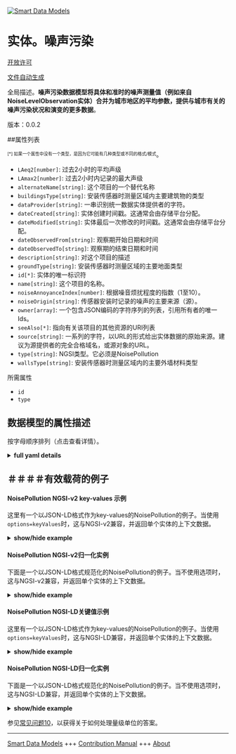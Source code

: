 <!-- 10-Header -->
  
[![Smart Data Models](https://smartdatamodels.org/wp-content/uploads/2022/01/SmartDataModels_logo.png "Logo")](https://smartdatamodels.org)  

实体。噪声污染  
=======
<!-- /10-Header -->
  
<!-- 15-License -->
  

[开放许可](https://github.com/smart-data-models//dataModel.Environment/blob/master/NoisePollution/LICENSE.md)  

[文件自动生成](https://docs.google.com/presentation/d/e/2PACX-1vTs-Ng5dIAwkg91oTTUdt8ua7woBXhPnwavZ0FxgR8BsAI_Ek3C5q97Nd94HS8KhP-r_quD4H0fgyt3/pub?start=false&loop=false&delayms=3000#slide=id.gb715ace035_0_60)  
<!-- /15-License -->
  
<!-- 20-Description -->
  

全局描述。**噪声污染数据模型将具体和准时的噪声测量值（例如来自NoiseLevelObservation实体）合并为城市地区的平均参数，提供与城市有关的噪声污染状况和演变的更多数据**。  

版本：0.0.2  
<!-- /20-Description -->
  
<!-- 30-PropertiesList -->
  


##属性列表  


<sup><sub>[*] 如果一个属性中没有一个类型，是因为它可能有几种类型或不同的格式/模式</sub></sup>。  
- `LAeq2[number]`: 过去2小时的平均声级  
- `LAmax2[number]`: 过去2小时内记录的最大声级  
- `alternateName[string]`: 这个项目的一个替代名称  
- `buildingsType[string]`: 安装传感器时测量区域内主要建筑物的类型  
- `dataProvider[string]`: 一串识别统一数据实体提供者的字符。  
- `dateCreated[string]`: 实体创建时间戳。这通常会由存储平台分配。  
- `dateModified[string]`: 实体最后一次修改的时间戳。这通常会由存储平台分配。  
- `dateObservedFrom[string]`: 观察期开始日期和时间  
- `dateObservedTo[string]`: 观察期的结束日期和时间  
- `description[string]`: 对这个项目的描述  
- `groundType[string]`: 安装传感器时测量区域的主要地面类型  
- `id[*]`: 实体的唯一标识符  
- `name[string]`: 这个项目的名称。  
- `noiseAnnoyanceIndex[number]`: 根据噪音烦扰程度的指数（1至10）。  
- `noiseOrigin[string]`: 传感器安装时记录的噪声的主要来源（源）。  
- `owner[array]`: 一个包含JSON编码的字符序列的列表，引用所有者的唯一Ids。  
- `seeAlso[*]`: 指向有关该项目的其他资源的URI列表  
- `source[string]`: 一系列的字符，以URL的形式给出实体数据的原始来源。建议为源提供者的完全合格域名，或源对象的URL。  
- `type[string]`: NGSI类型。它必须是NoisePollution  
- `wallsType[string]`: 安装传感器时测量区域内的主要外墙材料类型  
<!-- /30-PropertiesList -->
  
<!-- 35-RequiredProperties -->
  

所需属性  
- `id`  
- `type`  
<!-- /35-RequiredProperties -->
  
<!-- 40-RequiredProperties -->
  
<!-- /40-RequiredProperties -->
  
<!-- 50-DataModelHeader -->
  

## 数据模型的属性描述  

按字母顺序排列（点击查看详情）。  
<!-- /50-DataModelHeader -->
  
<!-- 60-ModelYaml -->
  
<details><summary><strong>full yaml details</strong></summary>    

```yaml  
NoisePollution:    
  description: 'Noise Pollution data model merges specific and punctual noise measurements (coming, e.g. from NoiseLevelObservation entities) into average parameters referred to city areas, providing a more city-related data about noise pollution status and evolution.'    
  properties:    
    LAeq2:    
      description: 'Average sound level over the last 2 hours'    
      type: number    
      x-ngsi:    
        type: Property    
    LAmax2:    
      description: 'Maximum sound level recorded for the last 2 hours'    
      type: number    
      x-ngsi:    
        type: Property    
    alternateName:    
      description: 'An alternative name for this item'    
      type: string    
      x-ngsi:    
        type: Property    
    buildingsType:    
      description: 'Type of predominant buildings within the measurement area at installation of the sensor'    
      type: string    
      x-ngsi:    
        type: Property    
    dataProvider:    
      description: 'A sequence of characters identifying the provider of the harmonised data entity.'    
      type: string    
      x-ngsi:    
        type: Property    
    dateCreated:    
      description: 'Entity creation timestamp. This will usually be allocated by the storage platform.'    
      format: date-time    
      type: string    
      x-ngsi:    
        type: Property    
    dateModified:    
      description: 'Timestamp of the last modification of the entity. This will usually be allocated by the storage platform.'    
      format: date-time    
      type: string    
      x-ngsi:    
        type: Property    
    dateObservedFrom:    
      description: 'Observation period start date and time'    
      format: date-time    
      type: string    
      x-ngsi:    
        type: Property    
    dateObservedTo:    
      description: 'End date and time of the observation period'    
      format: date-time    
      type: string    
      x-ngsi:    
        type: Property    
    description:    
      description: 'A description of this item'    
      type: string    
      x-ngsi:    
        type: Property    
    groundType:    
      description: 'Type of predominant ground in the measurement area at installation of the sensor'    
      type: string    
      x-ngsi:    
        type: Property    
    id:    
      anyOf: &noisepollution_-_properties_-_owner_-_items_-_anyof    
        - description: 'Property. Identifier format of any NGSI entity'    
          maxLength: 256    
          minLength: 1    
          pattern: ^[\w\-\.\{\}\$\+\*\[\]`|~^@!,:\\]+$    
          type: string    
        - description: 'Property. Identifier format of any NGSI entity'    
          format: uri    
          type: string    
      description: 'Unique identifier of the entity'    
      x-ngsi:    
        type: Property    
    name:    
      description: 'The name of this item.'    
      type: string    
      x-ngsi:    
        type: Property    
    noiseAnnoyanceIndex:    
      description: 'Index (1 to 10) according to noise annoyance level'    
      maximum: 10    
      minimum: 1    
      type: number    
      x-ngsi:    
        type: Property    
    noiseOrigin:    
      description: 'Main origin (source) of the recorded noise at installation of the sensor'    
      type: string    
      x-ngsi:    
        type: Property    
    owner:    
      description: 'A List containing a JSON encoded sequence of characters referencing the unique Ids of the owner(s)'    
      items:    
        anyOf: *noisepollution_-_properties_-_owner_-_items_-_anyof    
        description: 'Property. Unique identifier of the entity'    
      type: array    
      x-ngsi:    
        type: Property    
    seeAlso:    
      description: 'list of uri pointing to additional resources about the item'    
      oneOf:    
        - items:    
            format: uri    
            type: string    
          minItems: 1    
          type: array    
        - format: uri    
          type: string    
      x-ngsi:    
        type: Property    
    source:    
      description: 'A sequence of characters giving the original source of the entity data as a URL. Recommended to be the fully qualified domain name of the source provider, or the URL to the source object.'    
      type: string    
      x-ngsi:    
        type: Property    
    type:    
      description: 'NGSI type. it has to be NoisePollution'    
      enum:    
        - NoisePollution    
      type: string    
      x-ngsi:    
        type: Property    
    wallsType:    
      description: 'Facade material types dominant in the measurement area at installation of the sensor'    
      type: string    
      x-ngsi:    
        type: Property    
  required:    
    - id    
    - type    
  type: object    
  x-derived-from: ""    
  x-disclaimer: 'Redistribution and use in source and binary forms, with or without modification, are permitted  provided that the license conditions are met. Copyleft (c) 2022 Contributors to Smart Data Models Program'    
  x-license-url: https://github.com/smart-data-models/dataModel.Environment/blob/master/NoisePollution/LICENSE.md    
  x-model-schema: https://smart-data-models.github.io/dataModel.Environment/NoisePollution/schema.json    
  x-model-tags: ""    
  x-version: 0.0.2    
```  
</details>    
<!-- /60-ModelYaml -->
  
<!-- 70-MiddleNotes -->
  
<!-- /70-MiddleNotes -->
  
<!-- 80-Examples -->
  

## ＃＃＃＃有效载荷的例子  

#### NoisePollution NGSI-v2 key-values 示例  

这里有一个以JSON-LD格式作为key-values的NoisePollution的例子。当使用`options=keyValues`时，这与NGSI-v2兼容，并返回单个实体的上下文数据。  
<details><summary><strong>show/hide example</strong></summary>    

```json  

{  
  "id": "urn:ngsi-ld:NoisePollution:France-NoisePollution-12345_2022-07-01T18:00:00_2022-07-01T00:00:00",  
  "type": "NoisePollution",  
  "Laeq2": 85,  
  "Lamax2": 75,  
  "Lanight": 45,  
  "NoiseAnnoyanceIndex": 3,  
  "address": {  
    "addressCountry": "France",  
    "addressLocality": "Nice",  
    "postalCode": "06200",  
    "type": "PostalAddress"  
  },  
  "buildingsType": "residential",  
  "dataProvider": "IMREDD_UCA_Nice",  
  "dateObservedFrom": {  
    "@type": "DateTime",  
    "@value": "2022-07-01T10:40:01.00Z"  
  },  
  "dateObservedTo": {  
    "@type": "DateTime",  
    "@value": "2022-07-01T12:40:01.00Z"  
  },  
  "exposureType": "short term exposure",  
  "groundType": "concrete",  
  "location": {  
    "coordinates": [  
      7.2032497427380235,  
      43.68056738083439  
    ],  
    "type": "Point"  
  },  
  "noiseOrigin": "traffic",  
  "wallsType": "glass"  
}  
```  
</details>  

#### NoisePollution NGSI-v2归一化实例  

下面是一个以JSON-LD格式规范化的NoisePollution的例子。当不使用选项时，这与NGSI-v2兼容，并返回单个实体的上下文数据。  
<details><summary><strong>show/hide example</strong></summary>    

```json  

{  
  "id": "urn:ngsi-ld:NoisePollution:France-NoisePollution-12345_2022-07-01T18:00:00_2022-07-01T00:00:00",  
  "type": "NoisePollution",  
  "address": {  
    "type": "StructuredValue",  
    "value": {  
      "addressCountry": "France",  
      "postalCode": "06200",  
      "addressLocality": "Nice",  
      "type": "PostalAddress"  
    }  
  },  
  "location": {  
    "type": "geo:json",  
    "value": {  
      "type": "Point",  
      "coordinates": [  
        7.2032497427380235,  
        43.68056738083439  
      ]  
    }  
  },  
  "dataProvider": {  
    "type": "Property",  
    "value": "IMREDD_UCA_Nice"  
  },  
  "dateObservedFrom": {  
    "type":  "DateTime",  
      "value": "2022-07-01T10:40:01.00Z"  
  },  
  "dateObservedTo": {  
    "type": "DateTime",  
      "value": "2022-07-01T12:40:01.00Z"  
  },  
  "NoiseAnnoyanceIndex": {  
    "type": "Number",  
    "value": 3  
  },  
  "Lanight": {  
    "type": "Number",  
    "value": 45  
  },  
  "noiseOrigin": {  
    "type": "Text",  
    "value": "traffic"  
  },  
  "exposureType": {  
    "type": "Property",  
    "value": "short term exposure"  
  },  
  "buildingsType": {  
    "type": "Text",  
    "value": "residential"  
  },  
  "groundType": {  
    "type": "Text",  
    "value": "concrete"  
  },  
  "wallsType": {  
    "type": "Text",  
    "value": "glass"  
  },  
  "Lamax2": {  
    "type": "Number",  
    "value": 75  
  },  
  "Laeq2": {  
    "type": "Number",  
    "value": 85  
  }  
}  
```  
</details>  

#### NoisePollution NGSI-LD关键值示例  

这里有一个以JSON-LD格式作为key-values的NoisePollution的例子。当使用`options=keyValues`时，这与NGSI-LD兼容，并返回单个实体的上下文数据。  
<details><summary><strong>show/hide example</strong></summary>    

```json  

{  
  "id": "urn:ngsi-ld:NoisePollution:France-NoisePollution-12345_2022-07-01T18:00:00_2022-07-01T00:00:00",  
  "type": "NoisePollution",  
  "Laeq2": 85,  
  "Lamax2": 75,  
  "Lanight": 45,  
  "NoiseAnnoyanceIndex": 3,  
  "address": {  
    "addressCountry": "France",  
    "addressLocality": "Nice",  
    "postalCode": "06200",  
    "type": "PostalAddress"  
  },  
  "buildingsType": "residential",  
  "dataProvider": "IMREDD_UCA_Nice",  
  "dateObservedFrom": "2022-07-01T10:40:01.00Z",  
  "dateObservedTo": "2022-07-01T12:40:01.00Z",  
  "exposureType": "short term exposure",  
  "groundType": "concrete",  
  "location": {  
    "coordinates": [  
      7.2032497427380235,  
      43.68056738083439  
    ],  
    "type": "Point"  
  },  
  "noiseOrigin": "traffic",  
  "wallsType": "glass",  
  "@context": [  
  
    "https://raw.githubusercontent.com/smart-data-models/dataModel.Environment/master/context.jsonld"  
  ]  
}  
```  
</details>  

#### NoisePollution NGSI-LD归一化实例  

下面是一个以JSON-LD格式规范化的NoisePollution的例子。当不使用选项时，这与NGSI-LD兼容，并返回单个实体的上下文数据。  
<details><summary><strong>show/hide example</strong></summary>    

```json  

{  
  "id": "urn:ngsi-ld:NoisePollution:France-NoisePollution-12345_2022-07-01T18:00:00_2022-07-01T00:00:00",  
  "type": "NoisePollution",  
  "address": {  
    "type": "Property",  
    "value": {  
      "addressCountry": "France",  
      "postalCode": "06200",  
      "addressLocality": "Nice",  
      "type": "PostalAddress"  
    }  
  },  
  "location": {  
    "type": "GeoProperty",  
    "value": {  
      "type": "Point",  
      "coordinates": [  
        7.2032497427380235,  
        43.68056738083439  
      ]  
    }  
  },  
  "dataProvider": {  
    "type": "Property",  
    "value": "IMREDD_UCA_Nice"  
  },  
  "dateObservedFrom": {  
    "type": "Property",  
    "value": {  
      "@type": "DateTime",  
      "@value": "2022-07-01T10:40:01.00Z"  
    }  
  },  
  "dateObservedTo": {  
    "type": "Property",  
    "value": {  
      "@type": "DateTime",  
      "@value": "2022-07-01T12:40:01.00Z"  
    }  
  },  
  "NoiseAnnoyanceIndex": {  
    "type": "Property",  
    "value": 3  
  },  
  "Lanight": {  
    "type": "Property",  
    "value": 45  
  },  
  "noiseOrigin": {  
    "type": "Property",  
    "value": "traffic"  
  },  
  "exposureType": {  
    "type": "Property",  
    "value": "short term exposure"  
  },  
  "buildingsType": {  
    "type": "Property",  
    "value": "residential"  
  },  
  "groundType": {  
    "type": "Property",  
    "value": "concrete"  
  },  
  "wallsType": {  
    "type": "Property",  
    "value": "glass"  
  },  
  "Lamax2": {  
    "type": "Property",  
    "value": 75  
  },  
  "Laeq2": {  
    "type": "Property",  
    "value": 85  
  },  
  "@context": [  
  
    "https://raw.githubusercontent.com/smart-data-models/dataModel.Environment/master/context.jsonld"  
  ]  
}  
```  
</details><!-- /80-Examples -->
  
<!-- 90-FooterNotes -->
  
<!-- /90-FooterNotes -->
  
<!-- 95-Units -->
  

参见[常见问题10](https://smartdatamodels.org/index.php/faqs/)，以获得关于如何处理量级单位的答案。  
<!-- /95-Units -->
  
<!-- 97-LastFooter -->
  
---  

[Smart Data Models](https://smartdatamodels.org) +++ [Contribution Manual](https://bit.ly/contribution_manual) +++ [About](https://bit.ly/Introduction_SDM)<!-- /97-LastFooter -->
  
